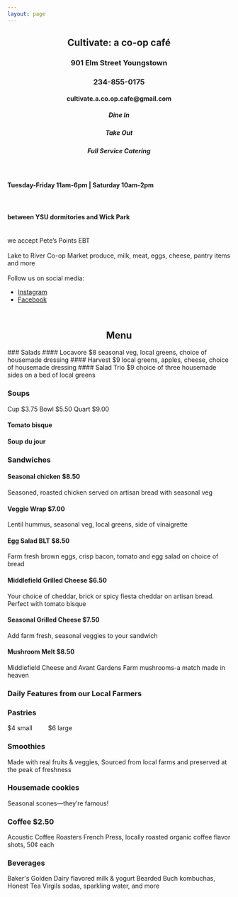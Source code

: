```yaml
---
layout: page
---
```



<h2 align="center">Cultivate: a co-op café</h2>
<h3 align = "center">901 Elm Street Youngstown</h3>
<h3 align = "center">234-855-0175</h3>
<h4 align = "center">cultivate.a.co.op.cafe@gmail.com</h4>
<h5 align = "center">Dine In</h5>
<h5 align = "center">Take Out</h5>
<h5 align = "center">Full Service Catering</h5>
<br>
<h4> Tuesday-Friday 11am-6pm    |    Saturday 10am-2pm </h4>
<br>
<h4> between YSU dormitories and Wick Park</h4>
<br>
we accept
  Pete’s Points
  EBT
<br>
<br>
Lake to River Co-op Market
produce, milk, meat, eggs, cheese, pantry items and more
<br>
<br>
Follow us on social media:
<br>

<ul>
<li>
<a href="https://www.instagram.com/{{ site.facebook_username }}">
  <i class="fa fa-instagram"></i> Instagram
  </a>
</li>
<li>
    <a href="https://www.facebook.com/{{ site.facebook_username }}">
      <i class="fa fa-facebook"></i> Facebook
      </a>
</li>
</ul>
<br>
<h2 align="center">Menu</h2>
### Salads
#### Locavore $8
 seasonal veg, local greens, choice of housemade dressing
#### Harvest $9
 local greens, apples, cheese, choice of housemade dressing
#### Salad Trio $9
 choice of three housemade sides on a bed of local greens

### Soups
Cup $3.75		Bowl $5.50       Quart $9.00
#### Tomato bisque   
#### Soup du jour

### Sandwiches
#### Seasonal chicken $8.50
  Seasoned, roasted chicken served on artisan bread with seasonal veg
#### Veggie Wrap $7.00
  Lentil hummus, seasonal veg, local greens, side of vinaigrette
#### Egg Salad BLT $8.50
  Farm fresh brown eggs, crisp bacon, tomato and egg salad on choice of bread
#### Middlefield Grilled Cheese $6.50
  Your choice of cheddar, brick or spicy fiesta cheddar on artisan bread. Perfect with tomato bisque
#### Seasonal Grilled Cheese $7.50
  Add farm fresh, seasonal veggies to your sandwich
#### Mushroom Melt $8.50
  Middlefield Cheese and Avant Gardens Farm mushrooms-a match made in heaven

### Daily Features from our Local Farmers

### Pastries
  $4 small	&nbsp; &nbsp; &nbsp; &nbsp; $6 large

### Smoothies
  Made with real fruits & veggies, Sourced from local farms and preserved  at the peak of freshness

### Housemade cookies			
  Seasonal scones—they’re famous!             

### Coffee $2.50
  Acoustic Coffee Roasters French Press, locally roasted organic coffee
  flavor shots, 50¢ each

### Beverages
  Baker's Golden Dairy flavored milk & yogurt
  Bearded Buch kombuchas, Honest Tea
  Virgils sodas, sparkling water, and more

<!-- Cultivate is a fast-casual restaurant located in the near
north campus district just a few blocks from YSU and steps south of historic
Wick Park. The coolest thing about Cultivate is right there in its
name -- Cultivate: a co-op cafe! Cultivate is owned and managed
cooperatively -- that means the farmers and food makers who supply the products
are the actual owners of the Cafe and share jointly in its management, risks and
rewards. Employees have ownership share in it as well. So we're cultivating
growth for our members-the farmers and food makers (cheese, hot sauce, etc.),
we're cultivating a revitalization of our neighborhood, and we're cultivating
(we hope!) the desire and opportunity for students, local people, downtown folks
to support and choose healthier, locally sourced food. -->
